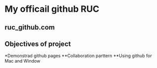 # My officail github RUC

## ruc_github.com

## Objectives of project

*Demonstrad github pages
**Collaboration parttern
**Using github for Mac and Window
